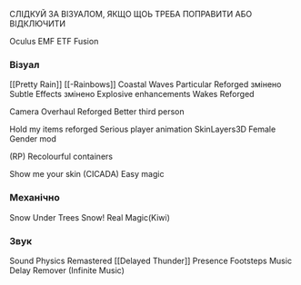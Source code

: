 
СЛІДКУЙ ЗА ВІЗУАЛОМ, ЯКЩО ЩОЬ ТРЕБА ПОПРАВИТИ АБО ВІДКЛЮЧИТИ

Oculus
EMF
ETF
Fusion
### Візуал
[[Pretty Rain]]
[[-Rainbows]]
Coastal Waves
Particular Reforged змінено
Subtle Effects змінено
Explosive enhancements
Wakes Reforged

Camera Overhaul Reforged
Better third person

Hold my items reforged
Serious player animation
SkinLayers3D
Female Gender mod

(RP) Recolourful containers

Show me your skin (CICADA)
Easy magic
### Механічно
Snow Under Trees
Snow! Real Magic(Kiwi)
### Звук
Sound Physics Remastered
[[Delayed Thunder]]
Presence Footsteps
Music Delay Remover (Infinite Music)